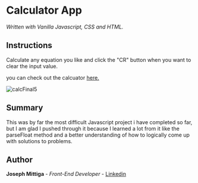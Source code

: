 # Calculator App 

*Written with Vanilla Javascript, CSS and HTML.*

## Instructions

Calculate any equation you like and click the "CR" button when you want to clear the input value.

you can check out the calcuator [here.](https://joerocky7.github.io/Calculator-App/)

![calcFinal5](https://user-images.githubusercontent.com/55517078/79056287-a6f49300-7c22-11ea-8dc1-055992d92eb7.PNG)

## Summary

This was by far the most difficult Javascript project i have completed so far, but I am glad I pushed through it because I learned a lot from it like the parseFloat method and a better understanding of how to logically come up with solutions to problems.

## Author

**Joseph Mittiga** - *Front-End Developer* - [Linkedin](https://www.linkedin.com/in/joseph-mittiga-939121203/)

